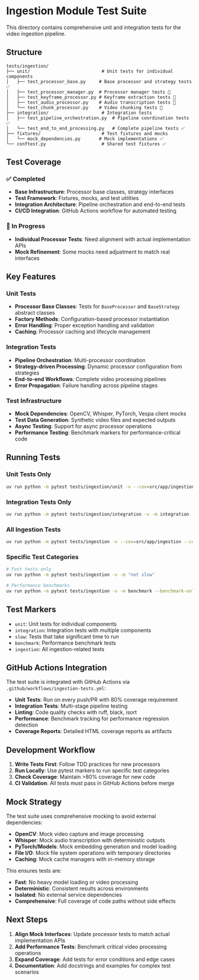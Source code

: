 # Ingestion Module Test Suite

This directory contains comprehensive unit and integration tests for the video ingestion pipeline.

## Structure

```
tests/ingestion/
├── unit/                           # Unit tests for individual components
│   ├── test_processor_base.py     # Base processor and strategy tests ✅
│   ├── test_processor_manager.py  # Processor manager tests 🔧
│   ├── test_keyframe_processor.py # Keyframe extraction tests 🔧  
│   ├── test_audio_processor.py    # Audio transcription tests 🔧
│   └── test_chunk_processor.py    # Video chunking tests 🔧
├── integration/                    # Integration tests
│   ├── test_pipeline_orchestration.py  # Pipeline coordination tests ✅
│   └── test_end_to_end_processing.py   # Complete pipeline tests ✅
├── fixtures/                       # Test fixtures and mocks
│   └── mock_dependencies.py       # Mock implementations ✅
└── conftest.py                     # Shared test fixtures ✅
```

## Test Coverage

### ✅ Completed
- **Base Infrastructure**: Processor base classes, strategy interfaces
- **Test Framework**: Fixtures, mocks, and test utilities
- **Integration Architecture**: Pipeline orchestration and end-to-end tests
- **CI/CD Integration**: GitHub Actions workflow for automated testing

### 🔧 In Progress  
- **Individual Processor Tests**: Need alignment with actual implementation APIs
- **Mock Refinement**: Some mocks need adjustment to match real interfaces

## Key Features

### Unit Tests
- **Processor Base Classes**: Tests for `BaseProcessor` and `BaseStrategy` abstract classes
- **Factory Methods**: Configuration-based processor instantiation
- **Error Handling**: Proper exception handling and validation
- **Caching**: Processor caching and lifecycle management

### Integration Tests  
- **Pipeline Orchestration**: Multi-processor coordination
- **Strategy-driven Processing**: Dynamic processor configuration from strategies
- **End-to-end Workflows**: Complete video processing pipelines
- **Error Propagation**: Failure handling across pipeline stages

### Test Infrastructure
- **Mock Dependencies**: OpenCV, Whisper, PyTorch, Vespa client mocks
- **Test Data Generation**: Synthetic video files and expected outputs
- **Async Testing**: Support for async processor operations
- **Performance Testing**: Benchmark markers for performance-critical code

## Running Tests

### Unit Tests Only
```bash
uv run python -m pytest tests/ingestion/unit -v --cov=src/app/ingestion
```

### Integration Tests Only  
```bash
uv run python -m pytest tests/ingestion/integration -v -m integration
```

### All Ingestion Tests
```bash
uv run python -m pytest tests/ingestion -v --cov=src/app/ingestion --cov-report=html
```

### Specific Test Categories
```bash
# Fast tests only
uv run python -m pytest tests/ingestion -v -m "not slow"

# Performance benchmarks
uv run python -m pytest tests/ingestion -v -m benchmark --benchmark-only
```

## Test Markers

- `unit`: Unit tests for individual components
- `integration`: Integration tests with multiple components  
- `slow`: Tests that take significant time to run
- `benchmark`: Performance benchmark tests
- `ingestion`: All ingestion-related tests

## GitHub Actions Integration

The test suite is integrated with GitHub Actions via `.github/workflows/ingestion-tests.yml`:

- **Unit Tests**: Run on every push/PR with 80% coverage requirement
- **Integration Tests**: Multi-stage pipeline testing
- **Linting**: Code quality checks with ruff, black, isort
- **Performance**: Benchmark tracking for performance regression detection
- **Coverage Reports**: Detailed HTML coverage reports as artifacts

## Development Workflow

1. **Write Tests First**: Follow TDD practices for new processors
2. **Run Locally**: Use pytest markers to run specific test categories
3. **Check Coverage**: Maintain >80% coverage for new code  
4. **CI Validation**: All tests must pass in GitHub Actions before merge

## Mock Strategy

The test suite uses comprehensive mocking to avoid external dependencies:

- **OpenCV**: Mock video capture and image processing
- **Whisper**: Mock audio transcription with deterministic outputs
- **PyTorch/Models**: Mock embedding generation and model loading
- **File I/O**: Mock file system operations with temporary directories
- **Caching**: Mock cache managers with in-memory storage

This ensures tests are:
- **Fast**: No heavy model loading or video processing
- **Deterministic**: Consistent results across environments
- **Isolated**: No external service dependencies
- **Comprehensive**: Full coverage of code paths without side effects

## Next Steps

1. **Align Mock Interfaces**: Update processor tests to match actual implementation APIs
2. **Add Performance Tests**: Benchmark critical video processing operations
3. **Expand Coverage**: Add tests for error conditions and edge cases
4. **Documentation**: Add docstrings and examples for complex test scenarios